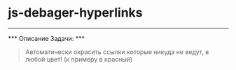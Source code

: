 # js-debager-hyperlinks

---

*** Описание Задачи: ***
> Автоматически окрасить ссылки которые никуда не ведут, в любой цвет! (к примеру в красный)
